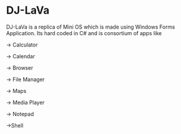 # DJ-LaVa
DJ-LaVa is a replica of Mini OS which is made using Windows Forms Application. Its hard coded in C# and is consortium of apps like 

-> Calculator

-> Calendar

-> Browser

-> File Manager

-> Maps

-> Media Player 

-> Notepad

->Shell
